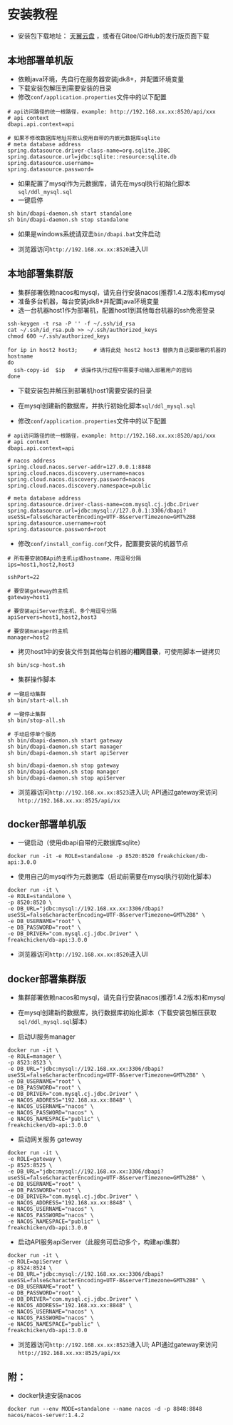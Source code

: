 # 安装教程

- 安装包下载地址： [天翼云盘](https://cloud.189.cn/t/Jza2MzeEZVNv) ，或者在Gitee/GitHub的发行版页面下载

## 本地部署单机版

- 依赖java环境，先自行在服务器安装jdk8+，并配置环境变量
- 下载安装包解压到需要安装的目录
- 修改`conf/application.properties`文件中的以下配置
```properties
# api访问路径的统一根路径，example: http://192.168.xx.xx:8520/api/xxx
# api context
dbapi.api.context=api

# 如果不修改数据库地址将默认使用自带的内嵌元数据库sqlite
# meta database address
spring.datasource.driver-class-name=org.sqlite.JDBC
spring.datasource.url=jdbc:sqlite::resource:sqlite.db
spring.datasource.username=
spring.datasource.password=
```
- 如果配置了mysql作为元数据库，请先在mysql执行初始化脚本`sql/ddl_mysql.sql`
- 一键启停
```shell
sh bin/dbapi-daemon.sh start standalone
sh bin/dbapi-daemon.sh stop standalone
```
- 如果是windows系统请双击`bin/dbapi.bat`文件启动

- 浏览器访问`http://192.168.xx.xx:8520`进入UI

## 本地部署集群版

- 集群部署依赖nacos和mysql，请先自行安装nacos(推荐1.4.2版本)和mysql
- 准备多台机器，每台安装jdk8+并配置java环境变量
- 选一台机器host1作为部署机，配置host1到其他每台机器的ssh免密登录
```shell
ssh-keygen -t rsa -P '' -f ~/.ssh/id_rsa
cat ~/.ssh/id_rsa.pub >> ~/.ssh/authorized_keys
chmod 600 ~/.ssh/authorized_keys

for ip in host2 host3;     # 请将此处 host2 host3 替换为自己要部署的机器的 hostname
do
  ssh-copy-id  $ip   # 该操作执行过程中需要手动输入部署用户的密码
done
```
- 下载安装包并解压到部署机host1需要安装的目录

- 在mysql创建新的数据库，并执行初始化脚本`sql/ddl_mysql.sql`

- 修改`conf/application.properties`文件中的以下配置
```properties
# api访问路径的统一根路径，example: http://192.168.xx.xx:8520/api/xxx
# api context
dbapi.api.context=api

# nacos address
spring.cloud.nacos.server-addr=127.0.0.1:8848
spring.cloud.nacos.discovery.username=nacos
spring.cloud.nacos.discovery.password=nacos
spring.cloud.nacos.discovery.namespace=public

# meta database address
spring.datasource.driver-class-name=com.mysql.cj.jdbc.Driver
spring.datasource.url=jdbc:mysql://127.0.0.1:3306/dbapi?useSSL=false&characterEncoding=UTF-8&serverTimezone=GMT%2B8
spring.datasource.username=root
spring.datasource.password=root
```

- 修改`conf/install_config.conf`文件，配置要安装的机器节点
```shell
# 所有要安装DBApi的主机ip或hostname，用逗号分隔
ips=host1,host2,host3

sshPort=22

# 要安装gateway的主机
gateway=host1

# 要安装apiServer的主机，多个用逗号分隔
apiServers=host1,host2,host3

# 要安装manager的主机
manager=host2
```

- 拷贝host1中的安装文件到其他每台机器的**相同目录**，可使用脚本一键拷贝
```shell
sh bin/scp-host.sh
```

- 集群操作脚本
```shell
# 一键启动集群
sh bin/start-all.sh

# 一键停止集群
sh bin/stop-all.sh

# 手动启停单个服务
sh bin/dbapi-daemon.sh start gateway
sh bin/dbapi-daemon.sh start manager
sh bin/dbapi-daemon.sh start apiServer

sh bin/dbapi-daemon.sh stop gateway
sh bin/dbapi-daemon.sh stop manager
sh bin/dbapi-daemon.sh stop apiServer

```

- 浏览器访问`http://192.168.xx.xx:8523`进入UI; API通过gateway来访问`http://192.168.xx.xx:8525/api/xx`

## docker部署单机版

- 一键启动（使用dbapi自带的元数据库sqlite）
```shell
docker run -it -e ROLE=standalone -p 8520:8520 freakchicken/db-api:3.0.0
```

- 使用自己的mysql作为元数据库（启动前需要在mysql执行初始化脚本）
```shell
docker run -it \
-e ROLE=standalone \
-p 8520:8520 \
-e DB_URL="jdbc:mysql://192.168.xx.xx:3306/dbapi?useSSL=false&characterEncoding=UTF-8&serverTimezone=GMT%2B8" \
-e DB_USERNAME="root" \
-e DB_PASSWORD="root" \
-e DB_DRIVER="com.mysql.cj.jdbc.Driver" \
freakchicken/db-api:3.0.0
```
- 浏览器访问`http://192.168.xx.xx:8520`进入UI

## docker部署集群版

- 集群部署依赖nacos和mysql，请先自行安装nacos(推荐1.4.2版本)和mysql
- 在mysql创建新的数据库，执行数据库初始化脚本（下载安装包解压获取`sql/ddl_mysql.sql`脚本）

- 启动UI服务manager
```shell
docker run -it \
-e ROLE=manager \
-p 8523:8523 \
-e DB_URL="jdbc:mysql://192.168.xx.xx:3306/dbapi?useSSL=false&characterEncoding=UTF-8&serverTimezone=GMT%2B8" \
-e DB_USERNAME="root" \
-e DB_PASSWORD="root" \
-e DB_DRIVER="com.mysql.cj.jdbc.Driver" \
-e NACOS_ADDRESS="192.168.xx.xx:8848" \
-e NACOS_USERNAME="nacos" \
-e NACOS_PASSWORD="nacos" \
-e NACOS_NAMESPACE="public" \
freakchicken/db-api:3.0.0
```

- 启动网关服务 gateway
```shell
docker run -it \
-e ROLE=gateway \
-p 8525:8525 \
-e DB_URL="jdbc:mysql://192.168.xx.xx:3306/dbapi?useSSL=false&characterEncoding=UTF-8&serverTimezone=GMT%2B8" \
-e DB_USERNAME="root" \
-e DB_PASSWORD="root" \
-e DB_DRIVER="com.mysql.cj.jdbc.Driver" \
-e NACOS_ADDRESS="192.168.xx.xx:8848" \
-e NACOS_USERNAME="nacos" \
-e NACOS_PASSWORD="nacos" \
-e NACOS_NAMESPACE="public" \
freakchicken/db-api:3.0.0
```

- 启动API服务apiServer（此服务可启动多个，构建api集群）
```shell
docker run -it \
-e ROLE=apiServer \
-p 8524:8524 \
-e DB_URL="jdbc:mysql://192.168.xx.xx:3306/dbapi?useSSL=false&characterEncoding=UTF-8&serverTimezone=GMT%2B8" \
-e DB_USERNAME="root" \
-e DB_PASSWORD="root" \
-e DB_DRIVER="com.mysql.cj.jdbc.Driver" \
-e NACOS_ADDRESS="192.168.xx.xx:8848" \
-e NACOS_USERNAME="nacos" \
-e NACOS_PASSWORD="nacos" \
-e NACOS_NAMESPACE="public" \
freakchicken/db-api:3.0.0
```

- 浏览器访问`http://192.168.xx.xx:8523`进入UI; API通过gateway来访问`http://192.168.xx.xx:8525/api/xx`

## 附：
- docker快速安装nacos
```
docker run --env MODE=standalone --name nacos -d -p 8848:8848 nacos/nacos-server:1.4.2
```
